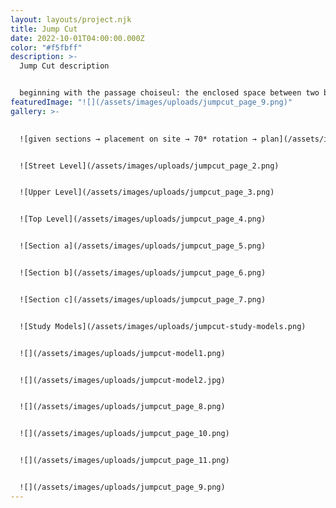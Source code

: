 ```yaml
---
layout: layouts/project.njk
title: Jump Cut
date: 2022-10-01T04:00:00.000Z
color: "#f5fbff"
description: >-
  Jump Cut description


  beginning with the passage choiseul: the enclosed space between two buildings. the two inner facades satisfy the separate sections and accomodate the overlaps.
featuredImage: "![](/assets/images/uploads/jumpcut_page_9.png)"
gallery: >-
  

  ![given sections → placement on site → 70* rotation → plan](/assets/images/uploads/jumpcut_page_1.png)


  ![Street Level](/assets/images/uploads/jumpcut_page_2.png)


  ![Upper Level](/assets/images/uploads/jumpcut_page_3.png)


  ![Top Level](/assets/images/uploads/jumpcut_page_4.png)


  ![Section a](/assets/images/uploads/jumpcut_page_5.png)


  ![Section b](/assets/images/uploads/jumpcut_page_6.png)


  ![Section c](/assets/images/uploads/jumpcut_page_7.png)


  ![Study Models](/assets/images/uploads/jumpcut-study-models.png)


  ![](/assets/images/uploads/jumpcut-model1.png)


  ![](/assets/images/uploads/jumpcut-model2.jpg)


  ![](/assets/images/uploads/jumpcut_page_8.png)


  ![](/assets/images/uploads/jumpcut_page_10.png)


  ![](/assets/images/uploads/jumpcut_page_11.png)


  ![](/assets/images/uploads/jumpcut_page_9.png)
---
```

